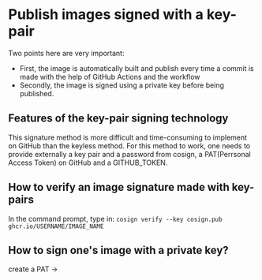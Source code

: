 # Publish images signed with a key-pair

Two points here are very important:
- First, the image is automatically built and publish every time a commit is made with the help of GitHub Actions and the workflow
- Secondly, the image is signed using a private key before being published. 

## Features of the key-pair signing technology
This signature method is more difficult and time-consuming to implement on GitHub than the keyless method. For this method to work, one needs to provide externally a key pair and a password from cosign, a PAT(Perrsonal Access Token) on GitHub and a GITHUB_TOKEN.

## How to verify an image signature made with key-pairs
In the command prompt, type in:
`cosign verify --key cosign.pub ghcr.io/USERNAME/IMAGE_NAME`

## How to sign one's image with a private key?
create a PAT -> 
